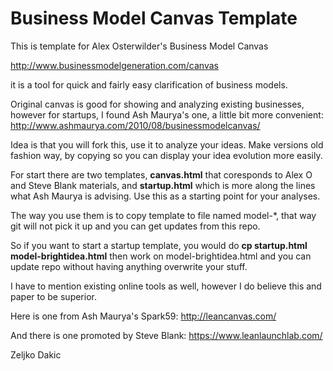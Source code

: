 Business Model Canvas Template
===========================

This is template for Alex Osterwilder's Business Model Canvas

http://www.businessmodelgeneration.com/canvas

it is a tool for quick and fairly easy clarification of business models.

Original canvas is good for showing and analyzing existing businesses, however for startups, I found Ash Maurya's one, a little bit more convenient:
http://www.ashmaurya.com/2010/08/businessmodelcanvas/

Idea is that you will fork this, use it to analyze your ideas. Make versions old fashion way, by copying so you can display your idea evolution more easily.

For start there are two templates, **canvas.html** that coresponds to Alex O and Steve Blank materials, and **startup.html** which is more along the lines what Ash Maurya is advising. Use this as a starting point for your analyses.

The way you use them is to copy template to file named model-*, that way git will not pick it up and you can get updates from this repo.

So if you want to start a startup template, you would do
**cp startup.html model-brightidea.html**
then work on model-brightidea.html and you can update repo without having anything overwrite your stuff.

I have to mention existing online tools as well, however I do believe this and paper to be superior.

Here is one from Ash Maurya's Spark59:
http://leancanvas.com/

And there is one promoted by Steve Blank:
https://www.leanlaunchlab.com/


Zeljko Dakic
